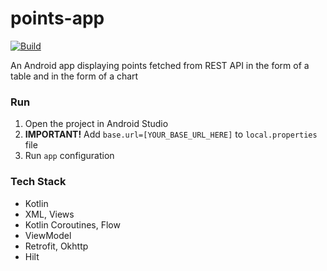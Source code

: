 # points-app
[![Build](https://github.com/overpas/points-app/actions/workflows/build.yml/badge.svg)](https://github.com/overpas/points-app/actions/workflows/build.yml)

An Android app displaying points fetched from REST API in the form of a table and in the form of a chart 

### Run

1. Open the project in Android Studio
2. **IMPORTANT!** Add `base.url=[YOUR_BASE_URL_HERE]` to `local.properties` file
3. Run `app` configuration

### Tech Stack
- Kotlin
- XML, Views
- Kotlin Coroutines, Flow
- ViewModel
- Retrofit, Okhttp
- Hilt
